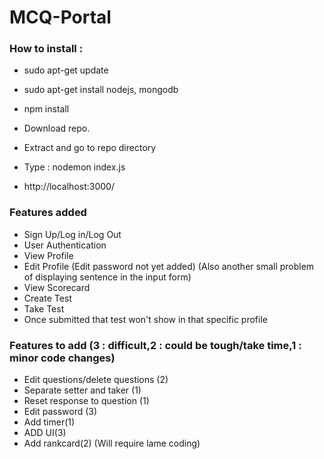 # MCQ-Portal

### How to install :

- sudo apt-get update
- sudo apt-get install nodejs, mongodb
- npm install

- Download repo.
- Extract and go to repo directory
- Type : nodemon index.js
- http://localhost:3000/

### Features added

- Sign Up/Log in/Log Out
- User Authentication
- View Profile
- Edit Profile (Edit password not yet added) (Also another small problem of displaying sentence in the input form)
- View Scorecard
- Create Test
- Take Test
- Once submitted that test won't show in that specific profile

### Features to add (3 : difficult,2 : could be tough/take time,1 : minor code changes)

- Edit questions/delete questions (2)
- Separate setter and taker (1)
- Reset response to question (1)
- Edit password (3)
- Add timer(1)
- ADD UI(3)
- Add rankcard(2) (Will require lame coding)
